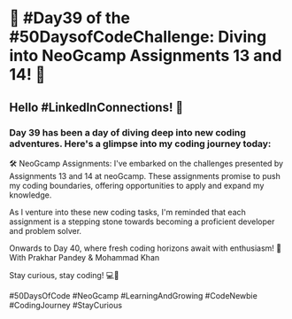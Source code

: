 # 🚀 #Day39 of the #50DaysofCodeChallenge: Diving into NeoGcamp Assignments 13 and 14! 🚀

## Hello #LinkedInConnections! 👋

### Day 39 has been a day of diving deep into new coding adventures. Here's a glimpse into my coding journey today:

🛠️ NeoGcamp Assignments: I've embarked on the challenges presented by Assignments 13 and 14 at neoGcamp. These assignments promise to push my coding boundaries, offering opportunities to apply and expand my knowledge.

As I venture into these new coding tasks, I'm reminded that each assignment is a stepping stone towards becoming a proficient developer and problem solver.

Onwards to Day 40, where fresh coding horizons await with enthusiasm! 🌟
With Prakhar Pandey & Mohammad Khan

Stay curious, stay coding! 💻🚀

#50DaysOfCode #NeoGcamp #LearningAndGrowing #CodeNewbie #CodingJourney #StayCurious